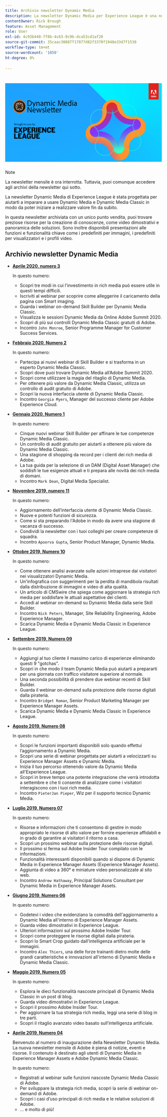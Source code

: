 ```yaml
---
title: Archivio newsletter Dynamic Media
description: La newsletter Dynamic Media per Experience League è una newsletter mensile. È stato progettato per aiutarti a imparare a usare Dynamic Media e Dynamic Media Classic in modo da poter realizzare subito valore. In questa newsletter dedicata a un punto vendita sono disponibili preziose risorse per lo sviluppo delle conoscenze. Ad esempio, ci sono video dimostrativi e panoramiche della soluzione. Scopri alcune delle funzioni e funzionalità principali come i predefiniti per immagini, i predefiniti per visualizzatori, i profili video e altro ancora.
contentOwner: Rick Brough
feature: Asset Management
role: User
exl-id: 4c93b448-ff8b-4c63-9c9b-dca53cd1af20
source-git-commit: 35caac30887f17077d82f3370f1948e33d7f1530
workflow-type: tm+mt
source-wordcount: '1050'
ht-degree: 0%

---
```


# ![Logo della newsletter Dynamic Media](/help/assets/dynamic-media/assets/dynamic-media-newsletter-logo.png)

>[!NOTE]
>
>La newsletter mensile è ora interrotta. Tuttavia, puoi comunque accedere agli archivi della newsletter qui sotto.

La newsletter Dynamic Media di Experience League è stata progettata per aiutarti a imparare a usare Dynamic Media e Dynamic Media Classic in modo da poter iniziare a realizzare valore fin da subito.

In questa newsletter archiviata con un unico punto vendita, puoi trovare preziose risorse per la creazione di conoscenze, come video dimostrativi e panoramica delle soluzioni. Sono inoltre disponibili presentazioni alle funzioni e funzionalità chiave come i predefiniti per immagini, i predefiniti per visualizzatori e i profili video.

<!-- ## Get inspired. Stay informed.

[Sign up](https://www.adobe.com/subscription/dynamic-media-newsletter.html) to receive the Dynamic Media Newsletter on a monthly basis in your inbox. -->

## Archivio newsletter Dynamic Media

<!-- * **[May 2020, Issue 4](https://expleague.azureedge.net/assets/aem/Experience-Insider-vol.31.html)**

    In this issue:

    * What business continuity means in uncertain times.
    * Key takeaways from the first all-digital Adobe Summit.
    * Must-watch Experience Manager breakout sessions.
    * Summit customer spotlight: Under Armour.
    * Never miss an Experience Insider webinar.
    * Public sector spotlight: The urgent need for digital enrollment.
    * Look what's new in Experience Manager Innovation.
    * Build your Experience Manager skills *live* with the Adobe pros.
    * Connect with the Adobe Experience Manager Community.
    * Fast-track your Adobe expertise with Adobe Experience League. -->

* **[Aprile 2020, numero 3](https://experienceleague.adobe.com/tools/dynamic-media-demo/newsletter/Dynamic_Media_Newsletter_04_2020_April.html)**

   In questo numero:

   * Scopri tre modi in cui l&#39;investimento in rich media può essere utile in questi tempi difficili.
   * Iscriviti al webinar per scoprire come alleggerire il caricamento della pagina con Smart imaging.
   * Guarda i webinar on-demand Skill Builder per Dynamic Media Classic.
   * Visualizza le sessioni Dynamic Media da Online Adobe Summit 2020.
   * Scopri di più sui controlli Dynamic Media Classic gratuiti di Adobe.
   * Incontro `John Monroe`, Senior Programme Manager for Customer Success Services.

* **[Febbraio 2020, Numero 2](https://experienceleague.adobe.com/tools/dynamic-media-demo/newsletter/Dynamic_Media_Newsletter_02_2020_Feb.html)**

   In questo numero:

   * Partecipa ai nuovi webinar di Skill Builder e si trasforma in un esperto Dynamic Media Classic.
   * Scopri dove puoi trovare Dynamic Media all’Adobe Summit 2020.
   * Scopri come utilizzare la magia del ritaglio di Dynamic Media.
   * Per ottenere più valore da Dynamic Media Classic, utilizza un controllo di audit gratuito di Adobe.
   * Scopri la nuova interfaccia utente di Dynamic Media Classic.
   * Incontro `Georgia Myers`, Manager del successo cliente per Adobe Experience Cloud.

* **[Gennaio 2020, Numero 1](https://experienceleague.adobe.com/tools/dynamic-media-demo/newsletter/Dynamic_Media_Newsletter_01_2020_Jan.html)**

   In questo numero:

   * Cinque nuovi webinar Skill Builder per affinare le tue competenze Dynamic Media Classic.
   * Un controllo di audit gratuito per aiutarti a ottenere più valore da Dynamic Media Classic.
   * Una stagione di shopping da record per i clienti dei rich media di Adobe.
   * La tua guida per la selezione di un DAM (Digital Asset Manager) che soddisfi le tue esigenze attuali e ti prepara alle novità dei rich media di domani.
   * Incontro `Mark Dean`, Digital Media Specialist.

* **[Novembre 2019, numero 11](https://experienceleague.adobe.com/tools/dynamic-media-demo/newsletter/Dynamic_Media_Newsletter_11_2019_Nov.html)**

   In questo numero:

   * Aggiornamento dell’interfaccia utente di Dynamic Media Classic.
   * Nuove e potenti funzioni di sicurezza.
   * Come si sta preparando l&#39;Adobe in modo da avere una stagione di vacanza di successo.
   * Condividi la newsletter con i tuoi colleghi per creare competenze di squadra.
   * Incontro `Apoorva Gupta`, Senior Product Manager, Dynamic Media.

* **[Ottobre 2019, Numero 10](https://experienceleague.adobe.com/tools/dynamic-media-demo/newsletter/Dynamic_Media_Newsletter_10_2019_Oct.html)**

   In questo numero:

   * Come ottenere analisi avanzate sulle azioni intraprese dai visitatori nei visualizzatori Dynamic Media.
   * Un&#39;infografica con suggerimenti per la perdita di mandibola risultati dalla distribuzione di immagini e video di alta qualità.
   * Un articolo di CMSwire che spiega come aggiornare la strategia rich media per soddisfare le attuali aspettative dei clienti.
   * Accedi al webinar on-demand su Dynamic Media dalla serie Skill Builder.
   * Incontro `Nick Peters`, Manager, Site Reliability Engineering, Adobe Experience Manager.
   * Scarica Dynamic Media e Dynamic Media Classic in Experience League.

* **[Settembre 2019, Numero 09](https://experienceleague.adobe.com/tools/dynamic-media-demo/newsletter/Dynamic_Media_Newsletter_09_2019_Sept.html)**

   In questo numero:

   * Aggiungi al tuo cliente il massimo carico di esperienze eliminando questi 9 &quot;gotchas&quot;.
   * Scopri in che modo il team Dynamic Media può aiutarti a prepararti per una giornata con traffico visitatore superiore al normale.
   * Una seconda possibilità di prendere due webinar recenti di Skill Builder.
   * Guarda il webinar on-demand sulla protezione delle risorse digitali dalla pirateria.
   * Incontro `Bridget Roman`, Senior Product Marketing Manager per Experience Manager Assets.
   * Scarica Dynamic Media e Dynamic Media Classic in Experience League.

* **[Agosto 2019, Numero 08](https://experienceleague.adobe.com/tools/dynamic-media-demo/newsletter/Dynamic_Media_Newsletter_08_2019_Aug.html)**

   In questo numero:

   * Scopri le funzioni importanti disponibili solo quando effettui l’aggiornamento a Dynamic Media.
   * Scopri una serie di webinar progettata per aiutarti a velocizzarti su Experience Manager Assets e Dynamic Media.
   * Inizia il tuo percorso ottenendo valore da Dynamic Media all&#39;Experience League.
   * Scopri in breve tempo una potente integrazione che verrà introdotta a settembre e che ti consente di analizzare come i visitatori interagiscono con i tuoi rich media.
   * Incontro `PieterJan Pieper`, Wiz per il supporto tecnico Dynamic Media.

* **[Luglio 2019, Numero 07](https://experienceleague.adobe.com/tools/dynamic-media-demo/newsletter/Dynamic_Media_Newsletter_07_2019_July.html)**

   In questo numero:

   * Risorse e informazioni che ti consentono di gestire in modo appropriato le risorse di alto valore per fornire esperienze affidabili e in grado di garantire ai visitatori il ritorno a casa.
   * Scopri un prossimo webinar sulla protezione delle risorse digitali.
   * Il prossimo si ferma sul Adobe Insider Tour compilato con le informazioni.
   * Funzionalità interessanti disponibili quando si dispone di Dynamic Media in Experience Manager Assets (Experience Manager Assets).
   * Aggiunta di video a 360° e miniature video personalizzate al sito web.
   * Incontro `Andrew Hathaway`, Principal Solutions Consultant per Dynamic Media in Experience Manager Assets.

* **[Giugno 2019, Numero 06](https://experienceleague.adobe.com/tools/dynamic-media-demo/newsletter/Dynamic_Media_Newsletter_06_2019_June.html)**

   In questo numero:

   * Godetevi i video che evidenziano la comodità dell&#39;aggiornamento a Dynamic Media all&#39;interno di Experience Manager Assets.
   * Guarda video dimostrativi in Experience League.
   * Ulteriori informazioni sul prossimo Adobe Insider Tour.
   * Scopri come proteggere le risorse digitali dalla pirateria.
   * Scopri lo Smart Crop guidato dall’intelligenza artificiale per le immagini.
   * Incontro `Alex Thiers`, una delle forze trainanti dietro molte delle grandi caratteristiche e innovazioni all&#39;interno di Dynamic Media e Dynamic Media Classic.

* **[Maggio 2019, Numero 05](https://experienceleague.adobe.com/tools/dynamic-media-demo/newsletter/Dynamic_Media_Newsletter_05_2019_May.html)**

   In questo numero:

   * Esplora le dieci funzionalità nascoste principali di Dynamic Media Classic in un post di blog.
   * Guarda video dimostrativi in Experience League.
   * Scopri il prossimo Adobe Insider Tour.
   * Per aggiornare la tua strategia rich media, leggi una serie di blog in tre parti.
   * Scopri il ritaglio avanzato video basato sull’intelligenza artificiale.

* **[Aprile 2019, Numero 04](https://experienceleague.adobe.com/tools/dynamic-media-demo/newsletter/Dynamic_Media_Newsletter_04_2019_April.html)**

   Benvenuto al numero di inaugurazione della Newsletter Dynamic Media. La nuova newsletter mensile di Adobe è piena di notizie, eventi e risorse. Il contenuto è destinato agli utenti di Dynamic Media in Experience Manager Assets e Adobe Dynamic Media Classic.

   In questo numero:

   * Registrati al webinar sulle funzioni nascoste Dynamic Media Classic di Adobe.
   * Per sviluppare la strategia rich media, scopri la serie di webinar on-demand di Adobe.
   * Scopri i casi d’uso principali di rich media e le relative soluzioni di Adobe.
   * ... e molto di più!
